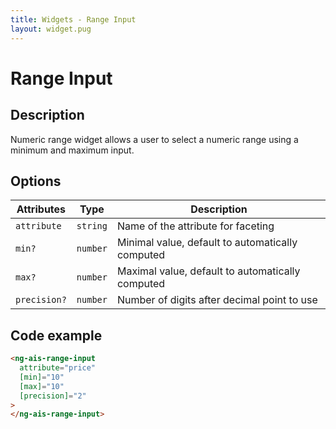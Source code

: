 ```yaml
---
title: Widgets - Range Input
layout: widget.pug
---
```


# Range Input

## Description

Numeric range widget allows a user to select a numeric range using a minimum and maximum input.

## Options

| Attributes       | Type       | Description
| -                | -          | -
| `attribute`      | `string`   | Name of the attribute for faceting
| `min?`           | `number`   | Minimal value, default to automatically computed
| `max?`           | `number`   | Maximal value, default to automatically computed
| `precision?`     | `number`   | Number of digits after decimal point to use

## Code example

```html
<ng-ais-range-input
  attribute="price"
  [min]="10"
  [max]="10"
  [precision]="2"
>
</ng-ais-range-input>
```
